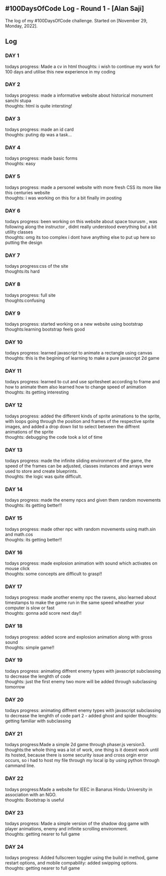 ## #100DaysOfCode Log - Round 1 - [Alan Saji]

The log of my #100DaysOfCode challenge. Started on [November 29, Monday, 2022].

## Log

### DAY 1 
todays progress: Made a cv in html
thoughts: i wish to continue my work for 100 days and utilise this new experience in my coding 

### DAY 2
todays progress: made a informative website about historical monument sanchi stupa<br>
thoughts: html is quite intersting!

### DAY 3
todays progress: made an id card<br>
thoughts: puting dp was a task...

###  DAY 4
todays progress: made basic forms<br>
thoughts: easy

###  DAY 5
todays progress: made a personel website with more fresh CSS its more like this centuries website<br>
thoughts: i was working on this for a bit finally im posting

###  DAY 6
todays progress: been working on this website about  space tourusm , was following along the instructor , didnt really understood everything but a bit utility classes<br>
thoughts: omg its too complex i dont have anything else to put up here so putting the design
### DAY 7
todays progress:css of the site <br>
thoughts:its hard
### DAY 8
todays progress: full site<br>
thoughts:confusing
###  DAY 9
todays progress: started working on a new website using bootstrap <br>
thoughts:learning bootstrap feels good
###  DAY 10
todays progress: learned javascript to animate a rectangle using canvas <br>
thoughts: this is the begining of learning to make a pure javascript 2d game
###  DAY 11
todays progress: learned to cut and use spritesheet according to frame and how to animate them also learned how to change speed of animation<br>
thoughts: its getting interesting
###  DAY 12
todays progress: added  the different kinds of sprite animations to the sprite, with loops going through the position and frames of the respective sprite images, and added a drop down list to select between the diffrent animations of the sprite <br>
thoughts: debugging the code took a lot of time
### DAY 13
todays progress: made the infinite sliding environment of the game, the speed of the frames can be adjusted, classes instances and arrays were used to store and create blueprints. <br>
thoughts: the logic was quite difficult.
### DAY 14
todays progress: made the enemy npcs and given them random movements <br>
thoughts: its getting better!!
### DAY 15
todays progress: made other npc with random movements using math.sin and math.cos<br>
thoughts: its getting better!!
### DAY 16
todays progress: made explosion animation with sound which activates on mouse click<br>
thoughts: some concepts are difficult to grasp!!
### DAY 17
todays progress: made another enemy npc the ravens, also learned about timestamps to make the game run in the same speed wheather your computer is slow or fast <br>
thoughts: gonna add score next day!!
### DAY 18
todays progress: added score and explosion animation along with gross sound <br>
thoughts: simple game!!
### DAY 19
todays progress: animating diffrent enemy types with javascript subclassing to decrease the lenghth of code<br>
thoughts: just the first enemy two more will be added through subclassing tomorrow
### DAY 20
todays progress: animating diffrent enemy types with javascript subclassing to decrease the lenghth of code part 2 - added ghost and spider
thoughts: getting familiar with subclassing
### DAY 21
todays progress:Made a simple 2d game through phaser.js version3.<br>
thoughts:the whole thing was a lot of work, one thing is it doesnt work until its hosted, because there is some security issue and cross orgin error occurs, so i had to host my file through my local ip by using python through cammand line.
### DAY 22
todays progress:Made a website for IEEC in Banarus Hindu University in association with an NGO.<br>
thoughts: Bootstrap is useful
### DAY 23
todays progress: Made a simple version of the shadow dog game with player animations, enemy and infinite scrolling environment.<br>
thoughts: getting nearer to full game
### DAY 24
todays progress: Added fullscreen toggler using the build in method, game restart options, and mobile compability: added swipping options.<br>
thoughts: getting nearer to full game

